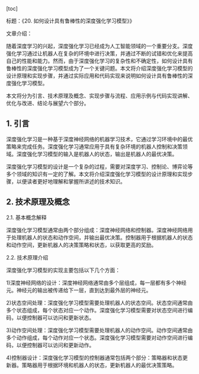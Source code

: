 
[toc]                    
                
                
标题：《20. 如何设计具有鲁棒性的深度强化学习模型》》

文章介绍：

随着深度学习的兴起，深度强化学习已经成为人工智能领域的一个重要分支。深度强化学习通过让机器人在复杂的环境中进行决策，并通过不断的试错和优化来提高自己的性能和能力。然而，由于深度强化学习的复杂性和不确定性，如何设计具有鲁棒性的深度强化学习模型成为了一个关键问题。本文将介绍深度强化学习模型的设计原理和实现步骤，并通过实际应用和代码实现来说明如何设计具有鲁棒性的深度强化学习模型。

本文将分为引言、技术原理及概念、实现步骤与流程、应用示例与代码实现讲解、优化与改进、结论与展望六个部分。

## 1. 引言

深度强化学习是一种基于深度神经网络的机器学习技术，它通过学习环境中的最优策略来完成任务。深度强化学习通常应用于具有复杂环境的机器人控制和决策领域。深度强化学习模型的输入是机器人的状态，输出是机器人的最优决策。

深度强化学习模型的设计是一个复杂的过程，需要对深度学习、控制论、博弈论等多个领域的知识有一定的了解。本文将介绍深度强化学习模型的设计原理和实现步骤，以便读者更好地理解和掌握所讲述的技术知识。

## 2. 技术原理及概念

2.1. 基本概念解释

深度强化学习模型通常由两个部分组成：深度神经网络和控制器。深度神经网络用于处理机器人的状态和动作空间，并输出最优决策。控制器用于根据机器人的状态和动作空间，更新机器人的决策策略和状态，以获取更高的奖励。

2.2. 技术原理介绍

深度强化学习模型的实现主要包括以下几个方面：

1)深度神经网络的设计：深度神经网络通常由多个层组成，每一层都有多个神经元。神经元的输出被传递给下一层，直到达到最外层的神经元。

2)状态空间处理：深度强化学习模型需要处理机器人的状态空间。状态空间通常由多个状态组成，每个状态对应一个动作。深度强化学习模型需要对状态空间进行编码，以便控制器可以访问和更新状态。

3)动作空间处理：深度强化学习模型需要处理机器人的动作空间。动作空间通常由多个动作组成，每个动作对应一个状态。深度强化学习模型需要对动作空间进行编码，以便控制器可以访问和更新动作。

4)控制器设计：深度强化学习模型的控制器通常包括两个部分：策略器和状态更新器。策略器用于根据环境和机器人的状态，更新机器人的最优决策策略。

